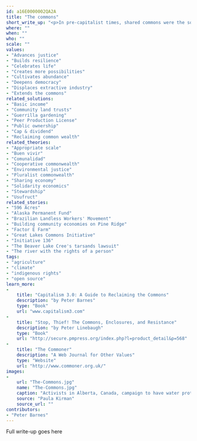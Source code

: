 ```yaml
---
id: a16E0000002QA2A
title: "The commons"
short_write_up: "<p>In pre-capitalist times, shared commons were the source of sustenance for most people. Though corporations have now privatized and depleted much of the commons, it lives on in three portfolios: natural wealth (air, water, seeds, ecosystems, other species); community wealth (streets, parks, the Internet, money, social insur­ance); and cultural wealth (music, art, science, open-source software). All of these are gifts we share and are obliged to preserve for others and for future generations.</p><p>Here’s the rub: under capitalism, common wealth is increasingly appro­­priated by private corporations and wealthy individuals for profit . To counter this, we need to expand and strengthen both the com­mons and the institu­tions that sustain them.</p>"
where: ""
when: ""
who: ""
scale: ""
values:
- "Advances justice"
- "Builds resilience"
- "Celebrates life"
- "Creates more possibilities"
- "Cultivates abundance"
- "Deepens democracy"
- "Displaces extractive industry"
- "Extends the commons"
related_solutions:
- "Basic income"
- "Community land trusts"
- "Guerrilla gardening"
- "Peer Production License"
- "Public ownership"
- "Cap & dividend"
- "Reclaiming common wealth"
related_theories:
- "Appropriate scale"
- "Buen vivir"
- "Comunalidad"
- "Cooperative commonwealth"
- "Environmental justice"
- "Pluralist commonwealth"
- "Sharing economy"
- "Solidarity economics"
- "Stewardship"
- "Usufruct"
related_stories:
- "596 Acres"
- "Alaska Permanent Fund"
- "Brazilian Landless Workers' Movement"
- "Building community economies on Pine Ridge"
- "Factor E Farm"
- "Great Lakes Commons Initiative"
- "Initiative 136"
- "The Beaver Lake Cree's tarsands lawsuit"
- "The river with the rights of a person"
tags:
- "agriculture"
- "climate"
- "indigenous rights"
- "open source"
learn_more:
-
    title: "Capitalism 3.0: A Guide to Reclaiming the Commons"
    description: "by Peter Barnes"
    type: "Book"
    url: "www.capitalism3.com"
-
    title: "Stop, Thief! The Commons, Enclosures, and Resistance"
    description: "by Peter Linebaugh"
    type: "Book"
    url: "http://secure.pmpress.org/index.php?l=product_detail&p=568"
-
    title: "The Commoner"
    description: "A Web Journal for Other Values"
    type: "Website"
    url: "http://www.commoner.org.uk/"
images:
-
    url: "The-Commons.jpg"
    name: "The-Commons.jpg"
    caption: "Activists in Alberta, Canada, campaign to have water protected as a commons, and allocated equitably."
    source: "Paula Kirman"
    source_url: ""
contributors:
- "Peter Barnes"
---
```

Full write-up goes here
